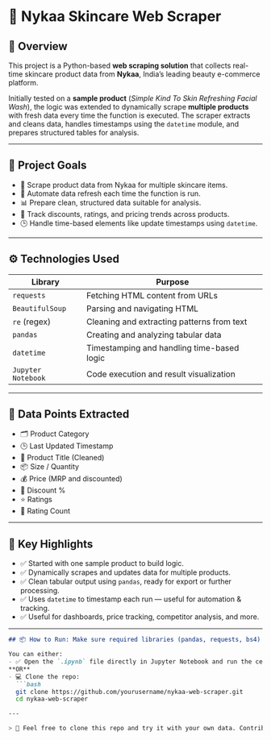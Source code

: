 # 🧼 Nykaa Skincare Web Scraper

## 📌 Overview

This project is a Python-based **web scraping solution** that collects real-time skincare product data from **Nykaa**, India’s leading beauty e-commerce platform.

Initially tested on a **sample product** (*Simple Kind To Skin Refreshing Facial Wash*), the logic was extended to dynamically scrape **multiple products** with fresh data every time the function is executed. The scraper extracts and cleans data, handles timestamps using the `datetime` module, and prepares structured tables for analysis.

---

## 🎯 Project Goals

- 🧪 Scrape product data from Nykaa for multiple skincare items.
- 🔁 Automate data refresh each time the function is run.
- 📊 Prepare clean, structured data suitable for analysis.
- 🧼 Track discounts, ratings, and pricing trends across products.
- 🕒 Handle time-based elements like update timestamps using `datetime`.

---

## ⚙️ Technologies Used

| Library        | Purpose                                      |
|----------------|-----------------------------------------------|
| `requests`     | Fetching HTML content from URLs               |
| `BeautifulSoup`| Parsing and navigating HTML                   |
| `re` (regex)   | Cleaning and extracting patterns from text    |
| `pandas`       | Creating and analyzing tabular data           |
| `datetime`     | Timestamping and handling time-based logic    |
| `Jupyter Notebook` | Code execution and result visualization  |

---

## 📑 Data Points Extracted

- 🗂 Product Category
- 🕒 Last Updated Timestamp
- 🧴 Product Title (Cleaned)
- 📦 Size / Quantity
- 💰 Price (MRP and discounted)
- 🎯 Discount %
- ⭐ Ratings
- 👥 Rating Count

---

## 🧠 Key Highlights

- ✅ Started with one sample product to build logic.
- ✅ Dynamically scrapes and updates data for multiple products.
- ✅ Clean tabular output using `pandas`, ready for export or further processing.
- ✅ Uses `datetime` to timestamp each run — useful for automation & tracking.
- ✅ Useful for dashboards, price tracking, competitor analysis, and more.

---

```markdown
## 📦 How to Run: Make sure required libraries (pandas, requests, bs4) are installed.

You can either:
- ✅ Open the `.ipynb` file directly in Jupyter Notebook and run the cells step-by-step  
**OR**
- 💻 Clone the repo:
  ```bash
  git clone https://github.com/yourusername/nykaa-web-scraper.git
  cd nykaa-web-scraper

---

> 💬 Feel free to clone this repo and try it with your own data. Contributions welcome!
